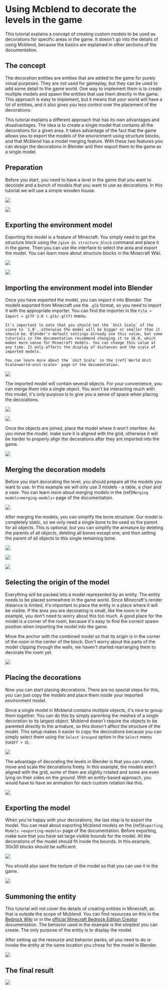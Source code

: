 # Using Mcblend to decorate the levels in the game

This tutorial explains a concept of creating custom models to be used as decorations for specific areas in the game. It doesn't go into the details of using Mcblend, because the basics are explained in other sections of the documentation.

## The concept

The decoration entities are entities that are added to the game for purely visual purposes. They are not used for gameplay, but they can be used to add some detail to the game world. One way to implement them is to create multiple models and spawn the entities that use them directly in the game. This approach is easy to implement, but it means that your world will have a lot of entities, and it also gives you less control over the placement of the decorations.

This tutorial explains a different approach that has its own advantages and disadvantages. The idea is to create a single model that contains all the decorations for a given area. It takes advantage of the fact that the game allows you to export the models of the environment using structure blocks, and that Mcblend has a model merging feature. With these two features you can design the decorations in Blender and then export them to the game as a single model.

## Preparation

Before you start, you need to have a level in the game that you want to decorate and a bunch of models that you want to use as decorations. In this tutorial we will use a simple wooden house.

![](/img/tips_and_tricks/decorating/01_room_before.png)


![](/img/tips_and_tricks/decorating/02_outside.jpg)

## Exporting the environment model

Exporting the model is a feature of Minecraft. You simply need to get the structure block using the `/give @s structure_block` command and place it in the game. Then you can use the interface to select the area and export the model. You can learn more about structure blocks in the Minecraft Wiki.

![](/img/tips_and_tricks/decorating/03_outside_structure.jpg)


![](/img/tips_and_tricks/decorating/04_structure_block_ui.png)

## Importing the environment model into Blender

Once you have exported the model, you can import it into Blender. The models exported from Minecraft use the `.glb` format, so you need to import it with the appropriate importer. You can find the importer in the `File > Import > glTF 2.0 (.glb/.gltf)` menu.

```{note}
It's important to note that you should set the `Unit Scale` of the scene to `1.0`, otherwise the model will be bigger or smaller than it should be. Blender's default settings already use this value, but some tutorials in the documentation recommend changing it to 16.0, which makes more sense for Minecraft models. You can change this value at any time. It only affects the display of distances and the scale of imported models.

You can learn more about the `Unit Scale` in the {ref}`World Unit Scale<world-unit-scale>` page of the documentation.
```

![](/img/tips_and_tricks/decorating/05_import_env.png)

The imported model will contain several objects. For your convenience, you can merge them into a single object. You won't be interacting much with this model, it's only purpose is to give you a sense of space when placing the decorations.

![](/img/tips_and_tricks/decorating/06_join_env.png)


![](/img/tips_and_tricks/decorating/07_joined_env.png)

Once the objects are joined, place the model where it won't interfere. As you move the model, make sure it is aligned with the grid, otherwise it will be harder to properly align the decorations after they are imported into the game.

![](/img/tips_and_tricks/decorating/08_all_imported.png)


## Merging the decoration models

Before you start decorating the level, you should prepare all the models you want to use. In this example we will only use 3 models - a table, a chair and a vase. You can learn more about merging models in the {ref}`Merging models<merging-models>` page of the documentation.

![](/img/tips_and_tricks/decorating/09_merge_models.png)

After merging the models, you can simplify the bone structure. Our model is completely static, so we only need a single bone to be used as the parent for all objects. This is optional, but you can simplify the armature by deleting the parents of all objects, deleting all bones except one, and then setting the parent of all objects to this single remaining bone.

![](/img/tips_and_tricks/decorating/10_clear_parents.png)


![](/img/tips_and_tricks/decorating/11_parent_to_bone.png)

![](/img/tips_and_tricks/decorating/12_single_bone_model.png)

## Selecting the origin of the model

Everything will be packed into a model represented by an entity. The entity needs to be placed somewhere in the game world. Since Minecraft's render distance is limited, it's important to place the entity in a place where it will be visible. If the area you are decorating is small, like the room in the example, you don't need to worry about this too much. A good place for the model is a corner of the room, because it's easy to find the correct spawn position when importing the model into the game.

Move the anchor with the combined model so that its origin is in the corner of the room in the center of the block. Don't worry about the parts of the model clipping through the walls, we haven't started rearranging them to decorate the room yet.

![](/img/tips_and_tricks/decorating/13_select_corner.png)

## Placing the decorations

Now you can start placing decorations. There are no special steps for this, you can just copy the models and place them inside your imported environment model.

Since a single model in Mcblend contains multiple objects, it's nice to group them together. You can do this by simply parenting the meshes of a single decoration to its largest object. Mcblend doesn't require the objects to be parented directly to the armature, so this doesn't affect the structure of the model. This setup makes it easier to copy the decorations because you can simply select them using the `Select Grouped` option in the `Select` menu (`SHIFT + G`). 

![](/img/tips_and_tricks/decorating/14_adjust_parent.png)

The advantage of decorating the levels in Blender is that you can rotate, move and scale the decorations freely. In this example, the models aren't aligned with the grid, some of them are slightly rotated and some are even lying on their sides on the ground. With an entity-based approach, you would have to have an animation for each custom rotation like this.

![](/img/tips_and_tricks/decorating/15_decorate_room.png)

## Exporting the model

When you're happy with your decorations, the last step is to export the model. You can read about exporting Mcblend models on the {ref}`Exporting Models <exporting-models>` page of the documentation. Before exporting, make sure that you have set large visible bounds for the model. All the decorations of the model should fit inside the bounds. In this example, 30x30 blocks should be sufficient.

![](/img/tips_and_tricks/decorating/16_export_model.png)

You should also save the texture of the model so that you can use it in the game.

![](/img/tips_and_tricks/decorating/17_save_texture.png)

## Summoning the entity

This tutorial will not cover the details of creating entities in Minecraft, as that is outside the scope of Mcblend. You can find resources on this in the [Bedrock Wiki](https://wiki.bedrock.dev/) or in the [official Minecraft Bedrock Edition Creator](https://learn.microsoft.com/en-us/minecraft/creator/) documentation. The behavior used in the example is the simplest you can create. The only purpose of the entity is to display the model.

After setting up the resource and behavior packs, all you need to do is invoke the entity at the same location you chose for the model in Blender.

![](/img/tips_and_tricks/decorating/18_summon_entity.png)

## The final result

![](/img/tips_and_tricks/decorating/19_room_after.png)